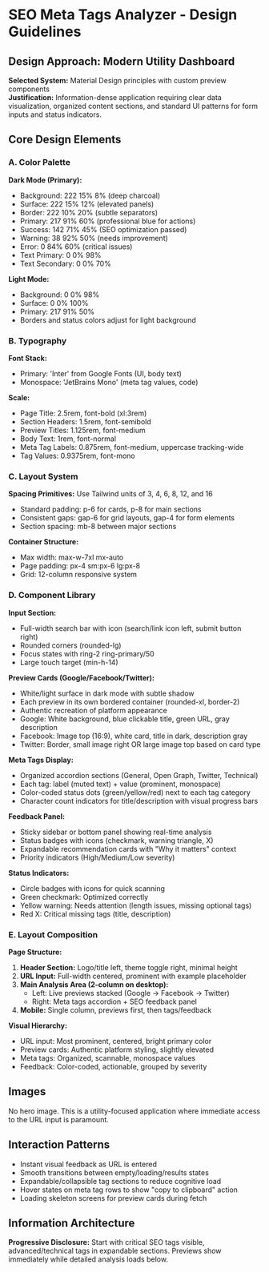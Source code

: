 # SEO Meta Tags Analyzer - Design Guidelines

## Design Approach: Modern Utility Dashboard
**Selected System:** Material Design principles with custom preview components  
**Justification:** Information-dense application requiring clear data visualization, organized content sections, and standard UI patterns for form inputs and status indicators.

## Core Design Elements

### A. Color Palette

**Dark Mode (Primary):**
- Background: 222 15% 8% (deep charcoal)
- Surface: 222 15% 12% (elevated panels)
- Border: 222 10% 20% (subtle separators)
- Primary: 217 91% 60% (professional blue for actions)
- Success: 142 71% 45% (SEO optimization passed)
- Warning: 38 92% 50% (needs improvement)
- Error: 0 84% 60% (critical issues)
- Text Primary: 0 0% 98%
- Text Secondary: 0 0% 70%

**Light Mode:**
- Background: 0 0% 98%
- Surface: 0 0% 100%
- Primary: 217 91% 50%
- Borders and status colors adjust for light background

### B. Typography

**Font Stack:**
- Primary: 'Inter' from Google Fonts (UI, body text)
- Monospace: 'JetBrains Mono' (meta tag values, code)

**Scale:**
- Page Title: 2.5rem, font-bold (xl:3rem)
- Section Headers: 1.5rem, font-semibold
- Preview Titles: 1.125rem, font-medium
- Body Text: 1rem, font-normal
- Meta Tag Labels: 0.875rem, font-medium, uppercase tracking-wide
- Tag Values: 0.9375rem, font-mono

### C. Layout System

**Spacing Primitives:** Use Tailwind units of 3, 4, 6, 8, 12, and 16
- Standard padding: p-6 for cards, p-8 for main sections
- Consistent gaps: gap-6 for grid layouts, gap-4 for form elements
- Section spacing: mb-8 between major sections

**Container Structure:**
- Max width: max-w-7xl mx-auto
- Page padding: px-4 sm:px-6 lg:px-8
- Grid: 12-column responsive system

### D. Component Library

**Input Section:**
- Full-width search bar with icon (search/link icon left, submit button right)
- Rounded corners (rounded-lg)
- Focus states with ring-2 ring-primary/50
- Large touch target (min-h-14)

**Preview Cards (Google/Facebook/Twitter):**
- White/light surface in dark mode with subtle shadow
- Each preview in its own bordered container (rounded-xl, border-2)
- Authentic recreation of platform appearance
- Google: White background, blue clickable title, green URL, gray description
- Facebook: Image top (16:9), white card, title in dark, description gray
- Twitter: Border, small image right OR large image top based on card type

**Meta Tags Display:**
- Organized accordion sections (General, Open Graph, Twitter, Technical)
- Each tag: label (muted text) + value (prominent, monospace)
- Color-coded status dots (green/yellow/red) next to each tag category
- Character count indicators for title/description with visual progress bars

**Feedback Panel:**
- Sticky sidebar or bottom panel showing real-time analysis
- Status badges with icons (checkmark, warning triangle, X)
- Expandable recommendation cards with "Why it matters" context
- Priority indicators (High/Medium/Low severity)

**Status Indicators:**
- Circle badges with icons for quick scanning
- Green checkmark: Optimized correctly
- Yellow warning: Needs attention (length issues, missing optional tags)
- Red X: Critical missing tags (title, description)

### E. Layout Composition

**Page Structure:**
1. **Header Section:** Logo/title left, theme toggle right, minimal height
2. **URL Input:** Full-width centered, prominent with example placeholder
3. **Main Analysis Area (2-column on desktop):**
   - Left: Live previews stacked (Google → Facebook → Twitter)
   - Right: Meta tags accordion + SEO feedback panel
4. **Mobile:** Single column, previews first, then tags/feedback

**Visual Hierarchy:**
- URL input: Most prominent, centered, bright primary color
- Preview cards: Authentic platform styling, slightly elevated
- Meta tags: Organized, scannable, monospace values
- Feedback: Color-coded, actionable, grouped by severity

## Images
No hero image. This is a utility-focused application where immediate access to the URL input is paramount.

## Interaction Patterns
- Instant visual feedback as URL is entered
- Smooth transitions between empty/loading/results states
- Expandable/collapsible tag sections to reduce cognitive load
- Hover states on meta tag rows to show "copy to clipboard" action
- Loading skeleton screens for preview cards during fetch

## Information Architecture
**Progressive Disclosure:** Start with critical SEO tags visible, advanced/technical tags in expandable sections. Previews show immediately while detailed analysis loads below.